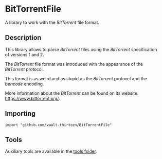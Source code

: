 # BitTorrentFile

A library to work with the _BitTorrent_ file format.

## Description

This library allows to parse _BitTorrent_ files using the _BitTorrent_ 
specification of versions 1 and 2.

The _BitTorrent_ file format was introduced with the appearance of the 
_BitTorrent_ protocol. 

This format is as weird and as stupid as the _BitTorrent_ protocol and the 
_bencode_ encoding.

More information about the _BitTorrent_ can be found on its website:
https://www.bittorrent.org/.


## Importing

```
import "github.com/vault-thirteen/BitTorrentFile"
```

## Tools

Auxiliary tools are available in the [tools folder](tools/ReadMe.md).
